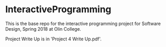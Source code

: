 # InteractiveProgramming
This is the base repo for the interactive programming project for Software Design, Spring 2018 at Olin College.

Project Write Up is in 'Project 4 Write Up.pdf'.
